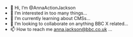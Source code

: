 - 👋 Hi, I’m @AnnaActionJackson
- 👀 I’m interested in too many things...
- 🌱 I’m currently learning about CMSs...
- 💞️ I’m looking to collaborate on anything BBC X related...
- 📫 How to reach me anna.jackson@bbc.co.uk ...

<!---
AnnaActionJackson/AnnaActionJackson is a ✨ special ✨ repository because its `README.md` (this file) appears on your GitHub profile.
You can click the Preview link to take a look at your changes.
--->
